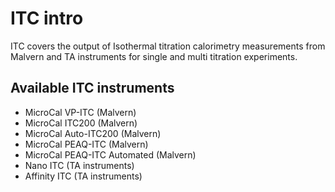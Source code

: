 

# ITC intro

ITC covers the output of Isothermal titration calorimetry measurements from Malvern and TA instruments for single and multi titration experiments.

## Available ITC instruments
- MicroCal VP-ITC (Malvern)
- MicroCal ITC200 (Malvern)
- MicroCal Auto-ITC200 (Malvern)
- MicroCal PEAQ-ITC (Malvern)
- MicroCal PEAQ-ITC Automated (Malvern)
- Nano ITC (TA instruments)
- Affinity ITC (TA instruments)



